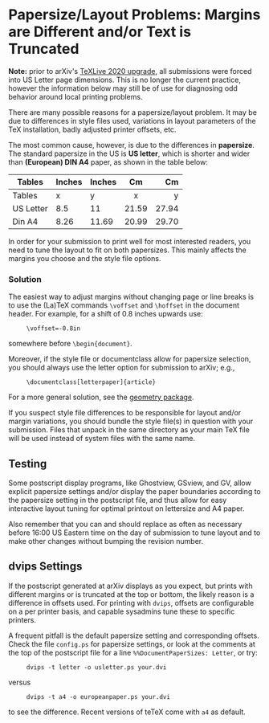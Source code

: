 # Papersize/Layout Problems: Margins are Different and/or Text is Truncated

**Note:** prior to arXiv's [TeXLive 2020 upgrade](/help/faq/texlive), all submissions were forced into US Letter page dimensions. This is no longer the current practice, however the information below may still be of use for diagnosing odd behavior around local printing problems. 

There are many possible reasons for a papersize/layout problem. It may
be due to differences in style files used, variations in layout
parameters of the TeX installation, badly adjusted printer offsets, etc.

The most common cause, however, is due to the differences in
**papersize**. The standard papersize in the US is **US letter**, which
is shorter and wider than **(European) DIN A4** paper, as shown in the
table below:


| Tables        | Inches       | Inches       | Cm          | Cm  |
| ------------- | ------------- | ------------- |:-------------:| -----:|
|	Tables			| x				| y	       		| x			    | y     |
| US Letter | 8.5    | 11    | 21.59 | 27.94 |
| Din A4    | 8.26   | 11.69 | 20.99 | 29.70 |

In order for your submission to print well for most interested readers,
you need to tune the layout to fit on both papersizes. This mainly
affects the margins you choose and the style file options.

### Solution

The easiest way to adjust margins without changing page or line breaks
is to use the (La)TeX commands `\voffset` and `\hoffset` in the document
header. For example, for a shift of 0.8 inches upwards use:

``` 
     \voffset=-0.8in
```

somewhere before `\begin{document}`.

Moreover, if the style file or documentclass allow for papersize
selection, you should always use the letter option for submission to
arXiv; e.g.,

``` 
     \documentclass[letterpaper]{article}
```

For a more general solution, see the [geometry
package](arXiv-texsize.ps.gz).

If you suspect style file differences to be responsible for layout
and/or margin variations, you should bundle the style file(s) in
question with your submission. Files that unpack in the same directory
as your main TeX file will be used instead of system files with the same
name.

## Testing

Some postscript display programs, like Ghostview, GSview, and GV, allow
explicit papersize settings and/or display the paper boundaries
according to the papersize setting in the postscript file, and thus
allow for easy interactive layout tuning for optimal printout on
lettersize and A4 paper.

Also remember that you can and should replace as often as necessary
before 16:00 US Eastern time on the day of submission to tune layout and
to make other changes without bumping the revision number.

## dvips Settings

If the postscript generated at arXiv displays as you expect, but prints
with different margins or is truncated at the top or bottom, the likely
reason is a difference in offsets used. For printing with `dvips`,
offsets are configurable on a per printer basis, and capable sysadmins
tune these to specific printers.

A frequent pitfall is the default papersize setting and corresponding
offsets. Check the file `config.ps` for papersize settings, or look at
the comments at the top of the postscript file for a line
`%%DocumentPaperSizes: Letter`, or try:

``` 
     dvips -t letter -o usletter.ps your.dvi
```

versus

``` 
     dvips -t a4 -o europeanpaper.ps your.dvi
```

to see the difference. Recent versions of teTeX come with `a4` as
default.
